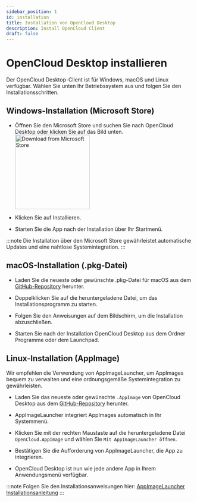 ```yaml
---
sidebar_position: 1
id: installation
title: Installation von OpenCloud Desktop
description: Install OpenCloud Client
draft: false
---
```


# OpenCloud Desktop installieren

Der OpenCloud Desktop-Client ist für Windows, macOS und Linux verfügbar. Wählen Sie unten Ihr Betriebssystem aus und folgen Sie den Installationsschritten.

## Windows-Installation (Microsoft Store)

- Öffnen Sie den Microsoft Store und suchen Sie nach OpenCloud Desktop oder klicken Sie auf das Bild unten.
  <a href="https://apps.microsoft.com/detail/9pbx43hcmldq?mode=direct">
  <img alt="Download from Microsoft Store" src="https://get.microsoft.com/images/en-us%20dark.svg" width="200"/>
  </a>

- Klicken Sie auf Installieren.

- Starten Sie die App nach der Installation über Ihr Startmenü.

:::note
Die Installation über den Microsoft Store gewährleistet automatische Updates und eine nahtlose Systemintegration.
:::

## macOS-Installation (.pkg-Datei)

- Laden Sie die neueste oder gewünschte .pkg-Datei für macOS aus dem [GitHub-Repository](https://github.com/opencloud-eu/desktop/releases) herunter.

- Doppelklicken Sie auf die heruntergeladene Datei, um das Installationsprogramm zu starten.

- Folgen Sie den Anweisungen auf dem Bildschirm, um die Installation abzuschließen.

- Starten Sie nach der Installation OpenCloud Desktop aus dem Ordner Programme oder dem Launchpad.

## Linux-Installation (AppImage)

Wir empfehlen die Verwendung von AppImageLauncher, um AppImages bequem zu verwalten und eine ordnungsgemäße Systemintegration zu gewährleisten.

- Laden Sie das neueste oder gewünschte `.AppImage` von OpenCloud Desktop aus dem [GitHub-Repository](https://github.com/opencloud-eu/desktop/releases) herunter.

- AppImageLauncher integriert AppImages automatisch in Ihr Systemmenü.
- Klicken Sie mit der rechten Maustaste auf die heruntergeladene Datei `OpenCloud.AppImage` und wählen Sie `Mit AppImageLauncher öffnen`.
- Bestätigen Sie die Aufforderung von AppImageLauncher, die App zu integrieren.
- OpenCloud Desktop ist nun wie jede andere App in Ihrem Anwendungsmenü verfügbar.

:::note
Folgen Sie den Installationsanweisungen hier:
[AppImageLauncher Installationsanleitung](https://github.com/TheAssassin/AppImageLauncher#installation)
:::
